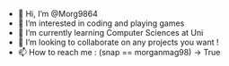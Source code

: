 - 👋 Hi, I’m @Morg9864
- 👀 I’m interested in coding and playing games
- 🌱 I’m currently learning Computer Sciences at Uni
- 💞️ I’m looking to collaborate on any projects you want !
- 📫 How to reach me : (snap == morganmag98) -> True

<!---
Morg9864/Morg9864 is a ✨ special ✨ repository because its `README.md` (this file) appears on your GitHub profile.
You can click the Preview link to take a look at your changes.
--->
